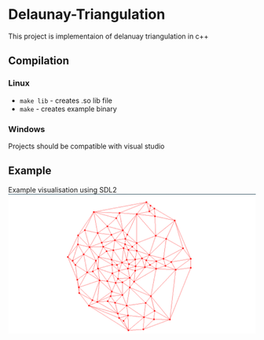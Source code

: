 # Delaunay-Triangulation
This project is implementaion of delanuay triangulation in c++

## Compilation
### Linux
- ```make lib``` - creates .so lib file
- ```make``` - creates example binary
### Windows 
Projects should be compatible with visual studio

## Example
Example visualisation using SDL2
![screenshot](screenshots/example1.png)
